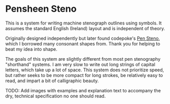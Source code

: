 # Pensheen Steno

This is a system for writing machine stenograph outlines using symbols. It assumes the standard English (Ireland) layout and is independent of theory.

Originally designed independently but later found codepoke's [Pen Steno](http://plover.stenoknight.com/2018/12/using-machine-stenography-in-pen.html), which I borrowed many consonant shapes from. Thank you for helping to beat my idea into shape.

The goals of this system are slightly different from most pen stenography "shorthand" systems. I am very slow to write out long strings of capital letters, which take up a lot of space. This system does not prioritize speed, but rather seeks to be more compact for long strokes, be relatively easy to read, and impart a bit of calligraphic beauty. 

TODO: Add images with examples and explanation text to accompany the dry, technical specification no one should read.
